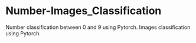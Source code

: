 # Number-Images_Classification
Number classification between 0 and 9 using Pytorch. 
Images classification using Pytorch.
